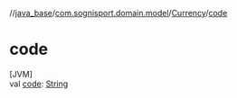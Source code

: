 //[java_base](../../../index.md)/[com.sognisport.domain.model](../index.md)/[Currency](index.md)/[code](code.md)

# code

[JVM]\
val [code](code.md): [String](https://docs.oracle.com/javase/8/docs/api/java/lang/String.html)
